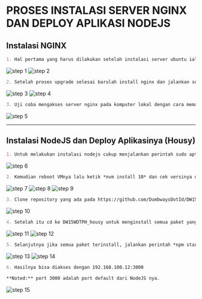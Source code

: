 # PROSES INSTALASI SERVER NGINX DAN DEPLOY APLIKASI NODEJS
## Instalasi NGINX

```markdown
1. Hal pertama yang harus dilakukan setelah instalasi server ubuntu ialah mengupdate dan upgrade paket yang sudah ada dengan perintah sudo apt update kemudian dilanjutkan dengan sudo apt upgrade.
```
![step 1](https://user-images.githubusercontent.com/45087061/101566419-8b37cb80-3a01-11eb-98bc-c1fb577f8afa.png)
![step 2](https://user-images.githubusercontent.com/45087061/101566813-39437580-3a02-11eb-8eeb-ec7464fa534d.png)

```markdown
2. Setelah proses upgrade selesai barulah install nginx dan jalankan servicenya.
```
![step 3](https://user-images.githubusercontent.com/45087061/101566832-48c2be80-3a02-11eb-96a5-bd0aef448975.png)
![step 4](https://user-images.githubusercontent.com/45087061/101566913-6f80f500-3a02-11eb-9eeb-71cd682ebe06.png)

```markdown
3. Uji coba mengakses server nginx pada komputer lokal dengan cara memasukkan ip servernya
```
![step 5](https://user-images.githubusercontent.com/45087061/101566991-9808ef00-3a02-11eb-9576-55b45ba87a27.png)

---
## Instalasi NodeJS dan Deploy Aplikasinya (Housy)

```markdown
1. Untuk melakukan instalasi nodejs cukup menjalankan perintah sudo apt -y install nodejs atau *curl -o- https://raw.githubusercontent.com/nvm-sh/nvm/v0.35.3/install.sh | bash* untuk versi 10.x
```
![step 6](https://user-images.githubusercontent.com/45087061/101567286-21202600-3a03-11eb-8efb-fb13cd90064f.png)

```markdown
2. Kemudian reboot VMnya lalu ketik *nvm install 10* dan cek versinya dengan *node -v* dan *npm -v* untuk npmnya
```
![step 7](https://user-images.githubusercontent.com/45087061/101567481-765c3780-3a03-11eb-8a22-839fd6641f47.png)
![step 8](https://user-images.githubusercontent.com/45087061/101567621-bf13f080-3a03-11eb-8c48-7430e65c3f25.png)
![step 9](https://user-images.githubusercontent.com/45087061/101567696-dd79ec00-3a03-11eb-9fbb-6f897cc94c2b.png)

```markdown
3. Clone repository yang ada pada https://github.com/DumbwaysDotId/DW15WDTPH_housy ke server local untuk nantinya di deploy
```
![step 10](https://user-images.githubusercontent.com/45087061/101567848-2b8eef80-3a04-11eb-828d-f7e8acbb0601.png)

```markdown
4. Setelah itu cd ke DW15WDTPH_housy untuk menginstall semua paket yang ada dengan menjalankan perinyah *npm install*
```
![step 11](https://user-images.githubusercontent.com/45087061/101567909-482b2780-3a04-11eb-9307-d9972eff10e0.png)
![step 12](https://user-images.githubusercontent.com/45087061/101568011-6d1f9a80-3a04-11eb-8af4-8c5b5ca65eba.png)

```markdown
5. Selanjutnya jika semua paket terinstall, jalankan perintah *npm start* agar aplikasi bisa diakses pada komputer local
```
![step 13](https://user-images.githubusercontent.com/45087061/101568101-9dffcf80-3a04-11eb-8a6f-4c702cc7f42a.png)
![step 14](https://user-images.githubusercontent.com/45087061/101568129-a8ba6480-3a04-11eb-96b9-ce95faa12cc7.png)

```markdown
6. Hasilnya bisa diakses dengan 192.168.100.12:3000

**Noted:** port 3000 adalah port default dari NodeJS nya.
```
![step 15](https://user-images.githubusercontent.com/45087061/101568339-ff27a300-3a04-11eb-8b4d-7aa4788e5aed.png)
